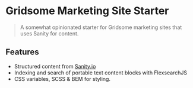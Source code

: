 # Gridsome Marketing Site Starter

> A somewhat opinionated starter for Gridsome marketing sites that uses Sanity for content.

## Features

- Structured content from [Sanity.io](https://www.sanity.io)
- Indexing and search of portable text content blocks with FlexsearchJS
- CSS variables, SCSS & BEM for styling.
